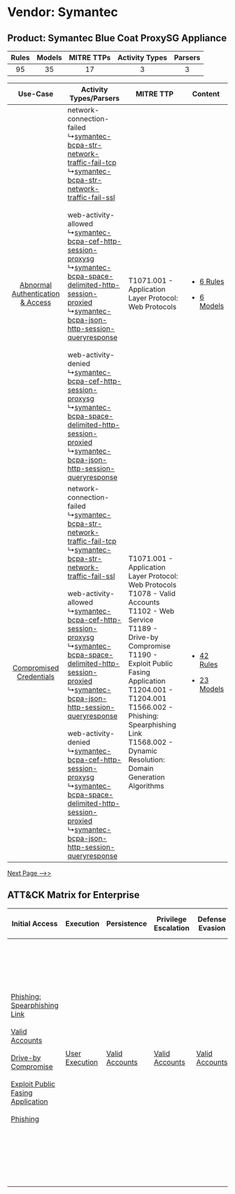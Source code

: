 Vendor: Symantec
================
Product: Symantec Blue Coat ProxySG Appliance
---------------------------------------------
| Rules | Models | MITRE TTPs | Activity Types | Parsers |
|:-----:|:------:|:----------:|:--------------:|:-------:|
|  95   |   35   |     17     |       3        |    3    |

|    Use-Case    | Activity Types/Parsers    | MITRE TTP    | Content    |
|:----:| ---- | ---- | ---- |
| [Abnormal Authentication & Access](../../../UseCases/uc_abnormal_authentication_&_access.md) |  network-connection-failed<br> ↳[symantec-bcpa-str-network-traffic-fail-tcp](Ps/pC_symantecbcpastrnetworktrafficfailtcp.md)<br> ↳[symantec-bcpa-str-network-traffic-fail-ssl](Ps/pC_symantecbcpastrnetworktrafficfailssl.md)<br><br> web-activity-allowed<br> ↳[symantec-bcpa-cef-http-session-proxysg](Ps/pC_symantecbcpacefhttpsessionproxysg.md)<br> ↳[symantec-bcpa-space-delimited-http-session-proxied](Ps/pC_symantecbcpaspacedelimitedhttpsessionproxied.md)<br> ↳[symantec-bcpa-json-http-session-queryresponse](Ps/pC_symantecbcpajsonhttpsessionqueryresponse.md)<br><br> web-activity-denied<br> ↳[symantec-bcpa-cef-http-session-proxysg](Ps/pC_symantecbcpacefhttpsessionproxysg.md)<br> ↳[symantec-bcpa-space-delimited-http-session-proxied](Ps/pC_symantecbcpaspacedelimitedhttpsessionproxied.md)<br> ↳[symantec-bcpa-json-http-session-queryresponse](Ps/pC_symantecbcpajsonhttpsessionqueryresponse.md)<br> | T1071.001 - Application Layer Protocol: Web Protocols<br>    | [<ul><li>6 Rules</li></ul><ul><li>6 Models</li></ul>](RM/r_m_symantec_symantec_blue_coat_proxysg_appliance_Abnormal_Authentication_&_Access.md) |
|          [Compromised Credentials](../../../UseCases/uc_compromised_credentials.md)          |  network-connection-failed<br> ↳[symantec-bcpa-str-network-traffic-fail-tcp](Ps/pC_symantecbcpastrnetworktrafficfailtcp.md)<br> ↳[symantec-bcpa-str-network-traffic-fail-ssl](Ps/pC_symantecbcpastrnetworktrafficfailssl.md)<br><br> web-activity-allowed<br> ↳[symantec-bcpa-cef-http-session-proxysg](Ps/pC_symantecbcpacefhttpsessionproxysg.md)<br> ↳[symantec-bcpa-space-delimited-http-session-proxied](Ps/pC_symantecbcpaspacedelimitedhttpsessionproxied.md)<br> ↳[symantec-bcpa-json-http-session-queryresponse](Ps/pC_symantecbcpajsonhttpsessionqueryresponse.md)<br><br> web-activity-denied<br> ↳[symantec-bcpa-cef-http-session-proxysg](Ps/pC_symantecbcpacefhttpsessionproxysg.md)<br> ↳[symantec-bcpa-space-delimited-http-session-proxied](Ps/pC_symantecbcpaspacedelimitedhttpsessionproxied.md)<br> ↳[symantec-bcpa-json-http-session-queryresponse](Ps/pC_symantecbcpajsonhttpsessionqueryresponse.md)<br> | T1071.001 - Application Layer Protocol: Web Protocols<br>T1078 - Valid Accounts<br>T1102 - Web Service<br>T1189 - Drive-by Compromise<br>T1190 - Exploit Public Fasing Application<br>T1204.001 - T1204.001<br>T1566.002 - Phishing: Spearphishing Link<br>T1568.002 - Dynamic Resolution: Domain Generation Algorithms<br> | [<ul><li>42 Rules</li></ul><ul><li>23 Models</li></ul>](RM/r_m_symantec_symantec_blue_coat_proxysg_appliance_Compromised_Credentials.md)        |
[Next Page -->>](2_ds_symantec_symantec_blue_coat_proxysg_appliance.md)

ATT&CK Matrix for Enterprise
----------------------------
| Initial Access                                                                                                                                                                                                                                                                                                                                                                      | Execution                                                           | Persistence                                                         | Privilege Escalation                                                | Defense Evasion                                                     | Credential Access | Discovery | Lateral Movement                                                            | Collection | Command and Control                                                                                                                                                                                                                                                                                                                                                                                                                                                                                                                                                        | Exfiltration                                                                                                                                                                                                                                                                             | Impact                                                                  |
| ----------------------------------------------------------------------------------------------------------------------------------------------------------------------------------------------------------------------------------------------------------------------------------------------------------------------------------------------------------------------------------- | ------------------------------------------------------------------- | ------------------------------------------------------------------- | ------------------------------------------------------------------- | ------------------------------------------------------------------- | ----------------- | --------- | --------------------------------------------------------------------------- | ---------- | -------------------------------------------------------------------------------------------------------------------------------------------------------------------------------------------------------------------------------------------------------------------------------------------------------------------------------------------------------------------------------------------------------------------------------------------------------------------------------------------------------------------------------------------------------------------------- | ---------------------------------------------------------------------------------------------------------------------------------------------------------------------------------------------------------------------------------------------------------------------------------------- | ----------------------------------------------------------------------- |
| [Phishing: Spearphishing Link](https://attack.mitre.org/techniques/T1566/002)<br><br>[Valid Accounts](https://attack.mitre.org/techniques/T1078)<br><br>[Drive-by Compromise](https://attack.mitre.org/techniques/T1189)<br><br>[Exploit Public Fasing Application](https://attack.mitre.org/techniques/T1190)<br><br>[Phishing](https://attack.mitre.org/techniques/T1566)<br><br> | [User Execution](https://attack.mitre.org/techniques/T1204)<br><br> | [Valid Accounts](https://attack.mitre.org/techniques/T1078)<br><br> | [Valid Accounts](https://attack.mitre.org/techniques/T1078)<br><br> | [Valid Accounts](https://attack.mitre.org/techniques/T1078)<br><br> |                   |           | [Internal Spearphishing](https://attack.mitre.org/techniques/T1534)<br><br> |            | [Web Service](https://attack.mitre.org/techniques/T1102)<br><br>[Application Layer Protocol: Web Protocols](https://attack.mitre.org/techniques/T1071/001)<br><br>[Dynamic Resolution](https://attack.mitre.org/techniques/T1568)<br><br>[Dynamic Resolution: Domain Generation Algorithms](https://attack.mitre.org/techniques/T1568/002)<br><br>[Proxy: Multi-hop Proxy](https://attack.mitre.org/techniques/T1090/003)<br><br>[Application Layer Protocol](https://attack.mitre.org/techniques/T1071)<br><br>[Proxy](https://attack.mitre.org/techniques/T1090)<br><br> | [Exfiltration Over C2 Channel](https://attack.mitre.org/techniques/T1041)<br><br>[Exfiltration Over Web Service: Exfiltration to Cloud Storage](https://attack.mitre.org/techniques/T1567/002)<br><br>[Exfiltration Over Web Service](https://attack.mitre.org/techniques/T1567)<br><br> | [Resource Hijacking](https://attack.mitre.org/techniques/T1496)<br><br> |
